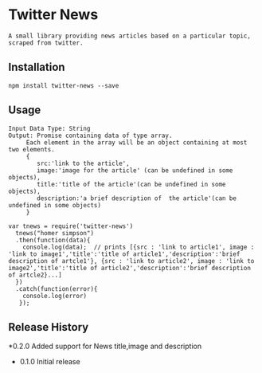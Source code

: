 Twitter News
=========

	A small library providing news articles based on a particular topic, scraped from twitter.

## Installation

  	npm install twitter-news --save

## Usage
	Input Data Type: String
	Output: Promise containing data of type array.
		 Each element in the array will be an object containing at most two elements.
		 {
		 	src:'link to the article',
		 	image:'image for the article' (can be undefined in some objects),
		 	title:'title of the article'(can be undefined in some objects),
		 	description:'a brief description of  the article'(can be undefined in some objects)
		 }

	var tnews = require('twitter-news')
	  tnews("homer simpson")
	  .then(function(data){		
	  	console.log(data);	// prints [{src : 'link to article1', image : 'link to image1','title':'title of article1','description':'brief description of artcle1'}, {src : 'link to article2', image : 'link to image2','title':'title of article2','description':'brief description of artcle2}...]
	  })
	  .catch(function(error){
	  	console.log(error)
	   });

## Release History

*0.2.0 Added support for News title,image and description
* 0.1.0 Initial release